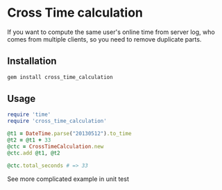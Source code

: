 Cross Time calculation
==================================================
If you want to compute the same user's online time from server log, who comes from multiple clients, so you need to remove duplicate parts.

Installation
--------------------------------------------------
```zsh
gem install cross_time_calculation
```

Usage
--------------------------------------------------

```ruby
require 'time'
require 'cross_time_calculation'

@t1 = DateTime.parse("20130512").to_time
@t2 = @t1 + 33
@ctc = CrossTimeCalculation.new
@ctc.add @t1, @t2

@ctc.total_seconds # => 33
```

See more complicated example in unit test
